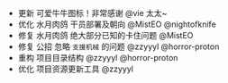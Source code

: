 - 更新 可爱牛牛图标！非常感谢 @vie 太太~
- 优化 水月肉鸽 干员部署及朝向 @MistEO @nightofknife
- 修复 水月肉鸽 绝大部分已知的卡住问题 @MistEO
- 修复 公招 忽略 `支援机械` 的问题 @zzyyyl @horror-proton
- 重构 项目目录结构 @zzyyyl @horror-proton
- 优化 项目资源更新工具 @zzyyyl
